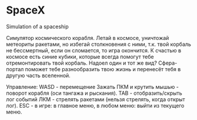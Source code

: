 # SpaceX
Simulation of a spaceship

Симулятор космического корабля.
Летай в космосе, уничтожай метеориты ракетами, 
но избегай столкновения с ними, т.к. твой корбаль не бессмертный, если он сломается, то игра окончится.
К счастью в космосе есть синие кубики, которые всегда помогут тебе отремонтировать твой корбаль.
Надоел один и тот же вид? Сфера-портал поможет тебе разнообразить твою жизнь и перенесёт тебя в другую часть вселенной.

Управление:
WASD - перемещение
Зажать ПКМ и крутить мышью - поворот корабля (оси тангажа и рыскания).
TAB - отобразить/скрыть лог событий
ЛКМ - стрелять ракетами (нельзя стрелять, когда открыт лог).
ESC - в игре: в главное меню, в любом меню: выйти из текущего меню.
